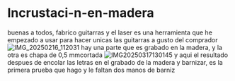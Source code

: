 # Incrustaci-n-en-madera

buenas a todos, fabrico guitarras y el laser es una herramienta que he empezado a usar para hacer unicas las guitarras a gusto del comprador![IMG_20250216_112031](https://github.com/user-attachments/assets/00fd2813-70cc-458d-8b5e-91a4916aa2a0)
hay una parte que es grabado en la madera, y la otra es chapa de 0,5 mmcortada
![IMG20250317130145](https://github.com/user-attachments/assets/3c29ca1f-dfcd-48f3-9e91-9b1d2276f8e3)
y aqui el resultado despues de encolar las letras en el grabado de la madera y barnizar, es la primera prueba que hago y le faltan dos manos de barniz
